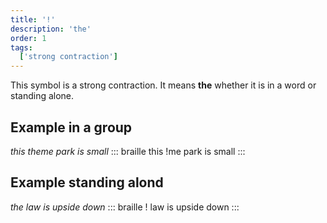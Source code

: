 ```yaml
---
title: '!'
description: 'the'
order: 1
tags:
  ['strong contraction']
---
```


This symbol is a strong contraction. It means **the** whether it is in a word or standing alone.

## Example in a group

*this theme park is small*
::: braille
this !me park is small
:::

## Example standing alond

*the law is upside down*
::: braille
! law is upside down
:::